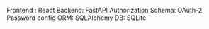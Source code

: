 Frontend : React
Backend: FastAPI
Authorization Schema: OAuth-2 Password config
ORM: SQLAlchemy
DB: SQLite
